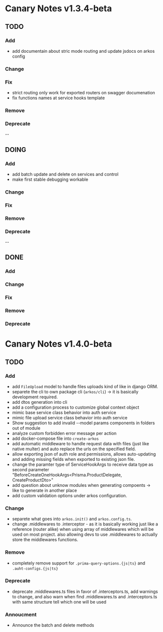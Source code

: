 # Canary Notes v1.3.4-beta

## TODO

### Add

- add documentain about stric mode routing and update jsdocs on arkos config

### Change

### Fix

- strict routing only work for exported routers on swagger documenation
- fix functions names at service hooks template

### Remove

### Deprecate

--

## DOING

### Add

- add batch update and delete on services and control
- make first stable debugging workable

### Change

### Fix

### Remove

### Deprecate

--

## DONE

### Add

### Change

### Fix

### Remove

### Deprecate

# Canary Notes v1.4.0-beta

## TODO

### Add

- add `FileUpload` model to handle files uploads kind of like in django ORM.
- separete the cli to own package cli (`arkos/cli`) -> it is basically development required.
- add dtos generation into cli
- add a configuration process to customize global context object
- mimic base service class behavior into auth service
- mimic file upload service class behavior into auth service
- Show suggestion to add invalid --model params components in folders out of module
- analyze custom forbidden error message per action
- add docker-compose file into `create-arkos`
- add automatic middleware to handle request data with files (just like native multer) and auto replace the urls on the specified field.
- allow exporting json of auth role and permissions, allows auto-updating and adding missing fields when exported to existing json file.
- change the paramter type of ServiceHookArgs to receive data type as second parameter "BeforeCreateOneHookArgs<Prisma.ProductDelegate, CreateProductDto>"
- add question about unknow modules when generating compoents -> like to generate in another place
- add custom validation options under arkos configuration.

### Change

- separete what goes into `arkos.init()` and `arkos.config.ts`.
- change .middlewares to .interceptor - as it is basically working just like a reference (router alike) when using array of middlewares which will be used on most project. also allowing devs to use .middlewares to actually store the middlewares functions.

### Remove

- completely remove support for `.prima-query-options.{js|ts}` and `.auht-configs.{js|ts}`

### Deprecate

- deprecate .middlewares.ts files in favor of .interceptors.ts, add warnings to change, and also warn when find .middlewares.ts and .interceptors.ts with same structure tell which one will be used

### Annoucment

- Announce the batch and delete methods

